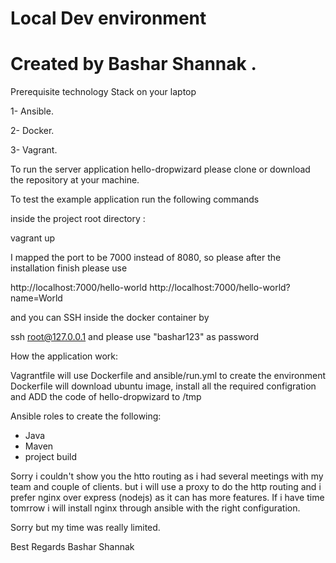 # Local Dev environment 
# Created by Bashar Shannak .


Prerequisite technology Stack on your laptop 

1- Ansible.

2- Docker.

3- Vagrant.

To run the server application hello-dropwizard please clone or download the repository at your machine. 

To test the example application run the following commands

inside the project root directory :

vagrant up

I mapped the port to be 7000 instead of 8080, so please after the installation finish please use

http://localhost:7000/hello-world
http://localhost:7000/hello-world?name=World

and you can SSH inside the docker container by 

ssh root@127.0.0.1 and please use "bashar123" as password
 
How the application work: 

Vagrantfile will use Dockerfile and ansible/run.yml to create the environment 
Dockerfile will download ubuntu image, install all the required configration and ADD the code of hello-dropwizard to /tmp

Ansible roles to create the following: 
  - Java 
  - Maven 
  - project build 

 
Sorry i couldn't show you the htto routing as i had several meetings with my team and couple of clients. but i will use a proxy to do the http routing and i prefer nginx over express (nodejs) as it can has more features. If i have time tomrrow i will install nginx through ansible with the right configuration. 

Sorry but my time was really limited.

Best Regards 
Bashar Shannak 
